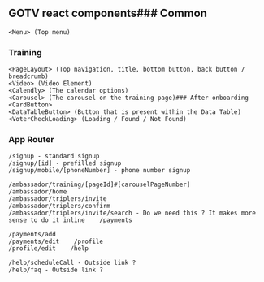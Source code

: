## GOTV react components### Common
    <Menu> (Top menu)
    
### Training

    <PageLayout> (Top navigation, title, bottom button, back button / breadcrumb)
    <Video> (Video Element)
    <Calendly> (The calendar options)
    <Carousel> (The carousel on the training page)### After onboarding
    <CardButton>
    <DataTableButton> (Button that is present within the Data Table)
    <VoterCheckLoading> (Loading / Found / Not Found)
    
### App Router

    /signup - standard signup
    /signup/[id] - prefilled signup
    /signup/mobile/[phoneNumber] - phone number signup    
    
    /ambassador/training/[pageId]#[carouselPageNumber]
    /ambassador/home
    /ambassador/triplers/invite
    /ambassador/triplers/confirm
    /ambassador/triplers/invite/search - Do we need this ? It makes more sense to do it inline    /payments
    
    /payments/add
    /payments/edit    /profile
    /profile/edit    /help
    
    /help/scheduleCall - Outside link ?
    /help/faq - Outside link ?
